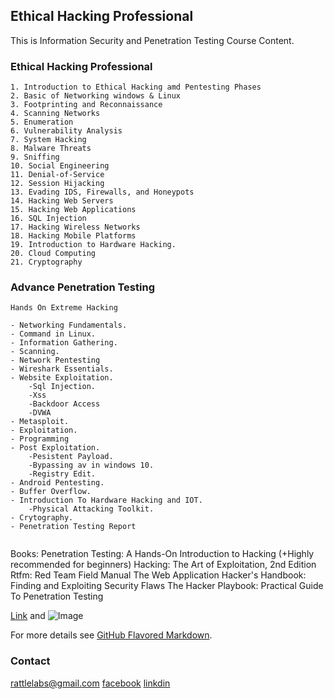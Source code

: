 ## Ethical Hacking Professional
This is Information Security and Penetration Testing  Course Content.

### Ethical Hacking Professional

``` Curiculum
1. Introduction to Ethical Hacking amd Pentesting Phases
2. Basic of Networking windows & Linux
3. Footprinting and Reconnaissance
4. Scanning Networks
5. Enumeration
6. Vulnerability Analysis
7. System Hacking
8. Malware Threats
9. Sniffing
10. Social Engineering
11. Denial-of-Service
12. Session Hijacking
13. Evading IDS, Firewalls, and Honeypots
14. Hacking Web Servers
15. Hacking Web Applications
16. SQL Injection
17. Hacking Wireless Networks
18. Hacking Mobile Platforms
19. Introduction to Hardware Hacking.
20. Cloud Computing
21. Cryptography
```
### Advance Penetration Testing
```
Hands On Extreme Hacking

- Networking Fundamentals.
- Command in Linux.
- Information Gathering.
- Scanning.
- Network Pentesting 
- Wireshark Essentials.
- Website Exploitation.
    -Sql Injection.
    -Xss
    -Backdoor Access
    -DVWA
- Metasploit.
- Exploitation.
- Programming
- Post Exploitation.
    -Pesistent Payload.
    -Bypassing av in windows 10.
    -Registry Edit.
- Android Pentesting.
- Buffer Overflow.
- Introduction To Hardware Hacking and IOT.
    -Physical Attacking Toolkit.
- Crytography.
- Penetration Testing Report


```
Books:
Penetration Testing: A Hands-On Introduction to Hacking (+Highly recommended for beginners)
Hacking: The Art of Exploitation, 2nd Edition
Rtfm: Red Team Field Manual
The Web Application Hacker's Handbook: Finding and Exploiting Security Flaws
The Hacker Playbook: Practical Guide To Penetration Testing


[Link](url) and ![Image](src)


For more details see [GitHub Flavored Markdown](https://guides.github.com/features/mastering-markdown/).



### Contact

rattlelabs@gmail.com
[facebook](https://www.facebook.com/RattleMindOfficial/)
[linkdin](linkedin.com/in/mohsin-khan-412439149/)
